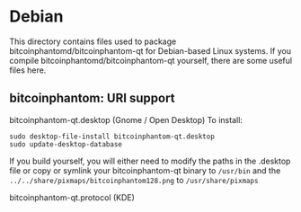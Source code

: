 
Debian
====================
This directory contains files used to package bitcoinphantomd/bitcoinphantom-qt
for Debian-based Linux systems. If you compile bitcoinphantomd/bitcoinphantom-qt yourself, there are some useful files here.

## bitcoinphantom: URI support ##


bitcoinphantom-qt.desktop  (Gnome / Open Desktop)
To install:

	sudo desktop-file-install bitcoinphantom-qt.desktop
	sudo update-desktop-database

If you build yourself, you will either need to modify the paths in
the .desktop file or copy or symlink your bitcoinphantom-qt binary to `/usr/bin`
and the `../../share/pixmaps/bitcoinphantom128.png` to `/usr/share/pixmaps`

bitcoinphantom-qt.protocol (KDE)

